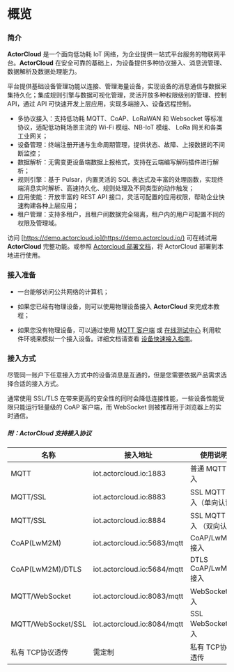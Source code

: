 # 概览

### 简介

**ActorCloud** 是一个面向低功耗 IoT 网络，为企业提供一站式平台服务的物联网平台。**ActorCloud** 在安全可靠的基础上，为设备提供多种协议接入、消息流管理、数据解析及数据处理能力。

平台提供基础设备管理功能以连接、管理海量设备，实现设备的消息通信与数据采集持久化；集成规则引擎与数据可视化管理，灵活开放多种权限级别的管理、控制 API，通过 API 可快速开发上层应用，实现多端接入、设备远程控制。

- 多协议接入：支持低功耗 MQTT、CoAP、LoRaWAN 和 Websocket 等标准协议，适配低功耗场景主流的 Wi-Fi 模组、NB-IoT 模组、 LoRa 网关和各类工业网关；
- 设备管理：终端注册开通与生命周期管理，提供状态、故障、上报数据的不间断监控；
- 数据解析：无需变更设备端数据上报格式，支持在云端编写解码插件进行解析；
- 规则引擎：基于 Pulsar，内置灵活的 SQL 表达式及丰富的处理函数，实现终端消息实时解析、高速持久化、规则处理及不同类型的动作触发；
- 应用使能：开放丰富的 REST API 接口，灵活可配置的应用权限，帮助企业快速构建各种上层应用；
- 租户管理：支持多租户，且租户间数据完全隔离，租户内的用户可配置不同的权限及管理域。


访问 [https://demo.actorcloud.io](https://demo.actorcloud.io/) 可在线试用 **ActorCloud** 完整功能。或参照 [Actorcloud 部署文档](./installation/base.md)，将 ActorCloud 部署到本地进行使用。


### 接入准备

  - 一台能够访问公共网络的计算机；

  - 如果您已经有物理设备，则可以使用物理设备接入 **ActorCloud** 来完成本教程；

  - 如果您没有物理设备，可以通过使用 [MQTT 客户端](https://developer.emqx.io/sdk_tools?category=MQTT_Clients) 或 [在线测试中心](https://demo.actorcloud.io/mqtt_client) 利用软件环境来模拟一个接入设备。详细文档请查看 [设备快速接入指南](./access_guide/notice.md)。


### 接入方式

尽管同一账户下任意接入方式中的设备消息是互通的，但是您需要依据产品需求选择合适的接入方式。

通常使用 SSL/TLS 在带来更高的安全性的同时会降低连接性能，一些设备性能受限只能运行轻量级的 CoAP 客户端，而 WebSocket 则被推荐用于浏览器上的实时通信。


##### 附：**ActorCloud** 支持接入协议

| 名称  | 接入地址 | 使用说明 |
| ------- | ------- | ----|
| MQTT  | iot.actorcloud.io:1883 | 普通 MQTT 接入 |
| MQTT/SSL  | iot.actorcloud.io:8883 | SSL MQTT 接入（单向认证） |
| MQTT/SSL  | iot.actorcloud.io:8884 | SSL MQTT 接入 （双向认证）|
| CoAP(LwM2M)  | iot.actorcloud.io:5683/mqtt | CoAP/LwM2M 接入 |
| CoAP(LwM2M)/DTLS  | iot.actorcloud.io:5684/mqtt | DTLS CoAP/LwM2M 接入 |
| MQTT/WebSocket  | iot.actorcloud.io:8083/mqtt | WebSocket 接入 |
| MQTT/WebSocket/SSL  | iot.actorcloud.io:8084/mqtt | SSL WebSocket 接入 |
| 私有 TCP协议透传 | 需定制 | 私有 TCP协议透传 |

